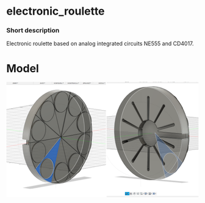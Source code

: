 # electronic_roulette
### Short description
Electronic roulette based on analog integrated circuits NE555 and CD4017.

# Model
 ![Fusion360](pic/fusionview.png)
